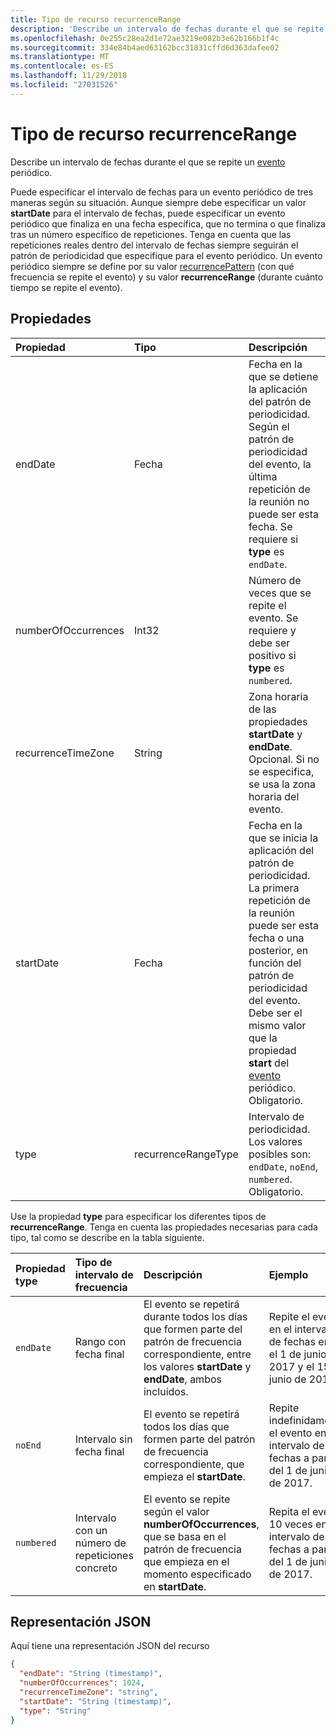 ```yaml
---
title: Tipo de recurso recurrenceRange
description: 'Describe un intervalo de fechas durante el que se repite un evento periódico. '
ms.openlocfilehash: 0e255c28ea2d1e72ae3219e082b3e62b166b1f4c
ms.sourcegitcommit: 334e84b4aed63162bcc31831cffd6d363dafee02
ms.translationtype: MT
ms.contentlocale: es-ES
ms.lasthandoff: 11/29/2018
ms.locfileid: "27031526"
---
```

# <a name="recurrencerange-resource-type"></a>Tipo de recurso recurrenceRange

Describe un intervalo de fechas durante el que se repite un [evento](event.md) periódico. 

Puede especificar el intervalo de fechas para un evento periódico de tres maneras según su situación. Aunque siempre debe especificar un valor **startDate** para el intervalo de fechas, puede especificar un evento periódico que finaliza en una fecha específica, que no termina o que finaliza tras un número específico de repeticiones. Tenga en cuenta que las repeticiones reales dentro del intervalo de fechas siempre seguirán el patrón de periodicidad que especifique para el evento periódico. Un evento periódico siempre se define por su valor [recurrencePattern](recurrencepattern.md) (con qué frecuencia se repite el evento) y su valor **recurrenceRange** (durante cuánto tiempo se repite el evento).

## <a name="properties"></a>Propiedades

| Propiedad     | Tipo   |Descripción|
|:---------------|:--------|:----------|
|endDate|Fecha|Fecha en la que se detiene la aplicación del patrón de periodicidad. Según el patrón de periodicidad del evento, la última repetición de la reunión no puede ser esta fecha. Se requiere si **type** es `endDate`.|
|numberOfOccurrences|Int32|Número de veces que se repite el evento. Se requiere y debe ser positivo si **type** es `numbered`.|
|recurrenceTimeZone|String |Zona horaria de las propiedades **startDate** y **endDate**. Opcional. Si no se especifica, se usa la zona horaria del evento.|
|startDate|Fecha|Fecha en la que se inicia la aplicación del patrón de periodicidad. La primera repetición de la reunión puede ser esta fecha o una posterior, en función del patrón de periodicidad del evento. Debe ser el mismo valor que la propiedad **start** del [evento](event.md) periódico. Obligatorio.|
|type|recurrenceRangeType|Intervalo de periodicidad. Los valores posibles son: `endDate`, `noEnd`, `numbered`. Obligatorio.|

Use la propiedad **type** para especificar los diferentes tipos de **recurrenceRange**. Tenga en cuenta las propiedades necesarias para cada tipo, tal como se describe en la tabla siguiente.

| Propiedad type  | Tipo de intervalo de frecuencia | Descripción | Ejemplo | Propiedades requeridas |
|:-------|:---------------|:--------|:--------|:--------|
|`endDate` |Rango con fecha final | El evento se repetirá durante todos los días que formen parte del patrón de frecuencia correspondiente, entre los valores **startDate** y **endDate**, ambos incluidos. | Repite el evento en el intervalo de fechas entre el 1 de junio de 2017 y el 15 de junio de 2017. | **type**, **startDate**, **endDate** | 
|`noEnd`  |Intervalo sin fecha final | El evento se repetirá todos los días que formen parte del patrón de frecuencia correspondiente, que empieza el **startDate**. | Repite indefinidamente el evento en el intervalo de fechas a partir del 1 de junio de 2017. | **type**, **startDate** |
|`numbered`|Intervalo con un número de repeticiones concreto | El evento se repite según el valor **numberOfOccurrences**, que se basa en el patrón de frecuencia que empieza en el momento especificado en **startDate**. | Repita el evento 10 veces en el intervalo de fechas a partir del 1 de junio de 2017.  | **type**, **startDate**, **numberOfOccurrences** |


## <a name="json-representation"></a>Representación JSON

Aquí tiene una representación JSON del recurso

<!-- {
  "blockType": "resource",
  "optionalProperties": [

  ],
  "@odata.type": "microsoft.graph.recurrenceRange"
}-->

```json
{
  "endDate": "String (timestamp)",
  "numberOfOccurrences": 1024,
  "recurrenceTimeZone": "string",
  "startDate": "String (timestamp)",
  "type": "String"
}

```

<!-- uuid: 8fcb5dbc-d5aa-4681-8e31-b001d5168d79
2015-10-25 14:57:30 UTC -->
<!-- {
  "type": "#page.annotation",
  "description": "recurrenceRange resource",
  "keywords": "",
  "section": "documentation",
  "suppressions": [
      "Warning: /api-reference/v1.0/resources/recurrencerange.md:
      Failed to parse any rows out of table with headers: | type property  | Type of recurrence range | Description | Example | Required properties |"
  ],
  "tocPath": ""
}-->

